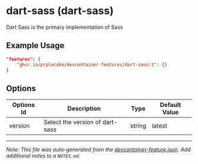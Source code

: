 
# dart-sass (dart-sass)

Dart Sass is the primary implementation of Sass

## Example Usage

```json
"features": {
    "ghcr.io/prplecake/devcontainer-features/dart-sass:1": {}
}
```

## Options

| Options Id | Description | Type | Default Value |
|-----|-----|-----|-----|
| version | Select the version of dart-sass | string | latest |



---

_Note: This file was auto-generated from the [devcontainer-feature.json](https://github.com/prplecake/devcontainer-features/blob/main/src/dart-sass/devcontainer-feature.json).  Add additional notes to a `NOTES.md`._

